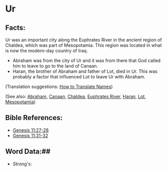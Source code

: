 # Ur #

## Facts: ##

Ur was an important city along the Euphrates River in the ancient region of Chaldea, which was part of Mesopotamia. This region was located in what is now the modern-day country of Iraq.

* Abraham was from the city of Ur and it was from there that God called him to leave to go to the land of Canaan.
* Haran, the brother of Abraham and father of Lot, died in Ur. This was probably a factor that influenced Lot to leave Ur with Abraham.

(Translation suggestions: [How to Translate Names](rc://en/ta/man/translate/translate-names))

(See also: [Abraham](../other/abraham.md), [Canaan](../other/canaan.md), [Chaldea](../other/chaldeans.md), [Euphrates River](../other/euphrates.md), [Haran](../other/haran.md), [Lot](../other/lot.md), [Mesopotamia](../other/mesopotamia.md))

## Bible References: ##

* [Genesis 11:27-28](rc://en/tn/help/gen/11/27)
* [Genesis 11:31-32](rc://en/tn/help/gen/11/31)

## Word Data:##

* Strong's: 


